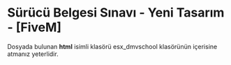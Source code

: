 # Sürücü Belgesi Sınavı - Yeni Tasarım - [FiveM]

Dosyada bulunan **html** isimli klasörü esx_dmvschool klasörünün içerisine atmanız yeterlidir.
